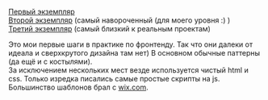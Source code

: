 [Первый экземпляр](https://lofienjoyerr.github.io/html-css_practice/ex%201/exercise.html)  
[Второй экземпляр](https://lofienjoyerr.github.io/html-css_practice/ex%202/main.html) (самый навороченный (для моего уровня :) )  
[Третий экземпляр](https://lofienjoyerr.github.io/html-css_practice/ex%203/index.html) (самый близкий к реальным проектам)  

Это мои первые шаги в практике по фронтенду. Так что они далеки от идеала и сверхкрутого дизайна там нет) В основном обычные паттерны (да ещё и с костылями).  
За исключением нескольких мест везде используется чистый html и css. Только изредка писались самые простые скрипты на js.  
Большинство шаблонов брал с [wix.com](https://ru.wix.com/).  
